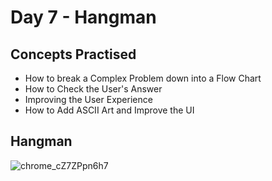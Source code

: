 # Day 7 - Hangman
## Concepts Practised
- How to break a Complex Problem down into a Flow Chart
- How to Check the User's Answer
- Improving the User Experience
-  How to Add ASCII Art and Improve the UI
## Hangman
![chrome_cZ7ZPpn6h7](https://github.com/user-attachments/assets/6f626377-1e2a-4f4e-8d9f-34f2dd6803d4)
